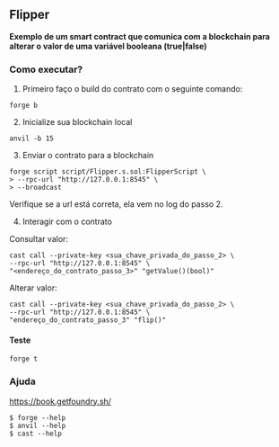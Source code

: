 ## Flipper

**Exemplo de um smart contract que comunica com a blockchain para alterar o valor de uma variável booleana (true|false)**



### Como executar?

1. Primeiro faço o build do contrato com o seguinte comando:

```shell
forge b
```

2. Inicialize sua blockchain local

```shell
anvil -b 15
```

3. Enviar o contrato para a blockchain

```shell
forge script script/Flipper.s.sol:FlipperScript \
> --rpc-url "http://127.0.0.1:8545" \
> --broadcast
```
Verifique se a url está correta, ela vem no log do passo 2.


4. Interagir com o contrato

Consultar valor:
```shell
cast call --private-key <sua_chave_privada_do_passo_2> \
--rpc-url "http://127.0.0.1:8545" \
"<endereço_do_contrato_passo_3>" "getValue()(bool)"
```

Alterar valor:
```shell
cast call --private-key <sua_chave_privada_do_passo_2> \
--rpc-url "http://127.0.0.1:8545" \
"endereço_do_contrato_passo_3" "flip()"
```

#### Teste

```shell
forge t
```

### Ajuda

https://book.getfoundry.sh/

```shell
$ forge --help
$ anvil --help
$ cast --help
```
